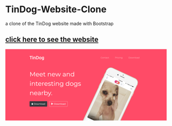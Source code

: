 # TinDog-Website-Clone
a clone of the TinDog website made with Bootstrap
## [click here to see the website](https://dudkinas.github.io/TinDog-Website-Clone/)
![](demo/tindog-demo.png)
